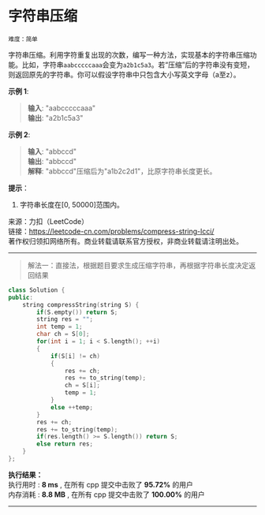 # 字符串压缩 #  
`难度：简单` 

字符串压缩。利用字符重复出现的次数，编写一种方法，实现基本的字符串压缩功能。比如，字符串`aabcccccaaa`会变为`a2b1c5a3`。若“压缩”后的字符串没有变短，则返回原先的字符串。你可以假设字符串中只包含大小写英文字母（a至z）。

**示例 1**:  
>**输入**: "aabcccccaaa"  
>**输出**: "a2b1c5a3"  

**示例 2**:  
>**输入**: "abbccd"  
>**输出**: "abbccd"  
>**解释**: "abbccd"压缩后为"a1b2c2d1"，比原字符串长度更长。  

**提示**：  
1. 字符串长度在[0, 50000]范围内。 

来源：力扣（LeetCode）  
链接：https://leetcode-cn.com/problems/compress-string-lcci/  
著作权归领扣网络所有。商业转载请联系官方授权，非商业转载请注明出处。  

---  
>解法一：直接法，根据题目要求生成压缩字符串，再根据字符串长度决定返回结果  

```C++  
class Solution {
public:
    string compressString(string S) {
        if(S.empty()) return S;
        string res = "";
        int temp = 1;
        char ch = S[0];
        for(int i = 1; i < S.length(); ++i)
        {
            if(S[i] != ch)
            {
                res += ch;
                res += to_string(temp);
                ch = S[i];
                temp = 1;
            }
            else ++temp;
        }
        res += ch;
        res += to_string(temp);
        if(res.length() >= S.length()) return S;
        else return res;
    }
};
```  

**执行结果：**  
执行用时 : **8 ms** , 在所有 cpp 提交中击败了 **95.72%** 的用户  
内存消耗 : **8.8 MB** , 在所有 cpp 提交中击败了 **100.00%** 的用户  

---  